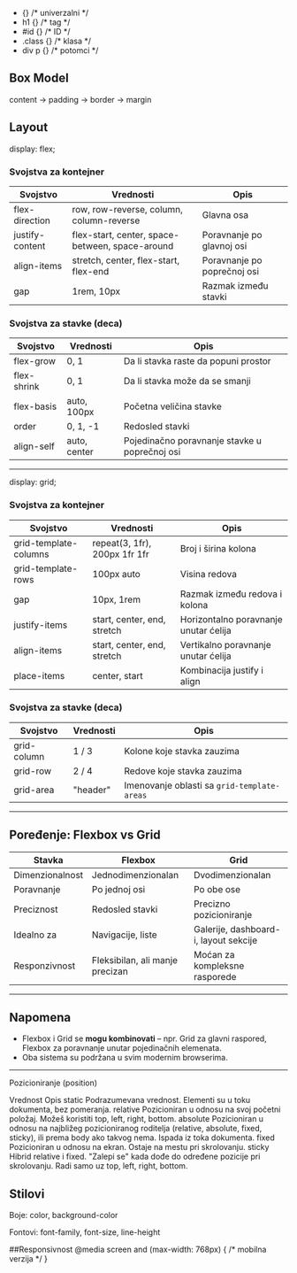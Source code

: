 * {}            /* univerzalni */
* h1 {}           /* tag */
* #id {}          /* ID */
* .class {}       /* klasa */
* div p {}        /* potomci */

## Box Model
content → padding → border → margin

## Layout
display: flex;

### Svojstva za kontejner

| Svojstvo          | Vrednosti                                       | Opis                            |
|-------------------|-------------------------------------------------|---------------------------------|
| flex-direction    | row, row-reverse, column, column-reverse        | Glavna osa                      |
| justify-content   | flex-start, center, space-between, space-around | Poravnanje po glavnoj osi       |
| align-items       | stretch, center, flex-start, flex-end           | Poravnanje po poprečnoj osi     |
| gap               | 1rem, 10px                                      | Razmak između stavki            |

### Svojstva za stavke (deca)

| Svojstvo        | Vrednosti       | Opis                                            |
|-----------------|-----------------|-------------------------------------------------|
| flex-grow       | 0, 1            | Da li stavka raste da popuni prostor            |
| flex-shrink     | 0, 1            | Da li stavka može da se smanji                  |
| flex-basis      | auto, 100px     | Početna veličina stavke                         |
| order           | 0, 1, -1        | Redosled stavki                                 |
| align-self      | auto, center    | Pojedinačno poravnanje stavke u poprečnoj osi   |

---

display: grid;

### Svojstva za kontejner

| Svojstvo               | Vrednosti                               | Opis                                          |
|------------------------|-----------------------------------------|-----------------------------------------------|
| grid-template-columns  | repeat(3, 1fr), 200px 1fr 1fr           | Broj i širina kolona                          |
| grid-template-rows     | 100px auto                              | Visina redova                                 |
| gap                    | 10px, 1rem                              | Razmak između redova i kolona                 |
| justify-items          | start, center, end, stretch             | Horizontalno poravnanje unutar ćelija         |
| align-items            | start, center, end, stretch             | Vertikalno poravnanje unutar ćelija           |
| place-items            | center, start                           | Kombinacija justify i align                   |

### Svojstva za stavke (deca)

| Svojstvo        | Vrednosti       | Opis                                            |
|-----------------|-----------------|-------------------------------------------------|
| grid-column     | 1 / 3           | Kolone koje stavka zauzima                      |
| grid-row        | 2 / 4           | Redove koje stavka zauzima                      |
| grid-area       | "header"        | Imenovanje oblasti sa `grid-template-areas`     |

---

## Poređenje: Flexbox vs Grid

| Stavka             | Flexbox               | Grid                                      |
|--------------------|-----------------------|-------------------------------------------|
| Dimenzionalnost    | Jednodimenzionalan     | Dvodimenzionalan                         |
| Poravnanje         | Po jednoj osi          | Po obe ose                                |
| Preciznost         | Redosled stavki        | Precizno pozicioniranje                   |
| Idealno za         | Navigacije, liste     | Galerije, dashboard-i, layout sekcije     |
| Responzivnost      | Fleksibilan, ali manje precizan | Moćan za kompleksne rasporede            |

---

## Napomena
- Flexbox i Grid se **mogu kombinovati** – npr. Grid za glavni raspored, Flexbox za poravnanje unutar pojedinačnih elemenata.
- Oba sistema su podržana u svim modernim browserima.

---

Pozicioniranje (position)

Vrednost	Opis
static	Podrazumevana vrednost. Elementi su u toku dokumenta, bez pomeranja.
relative	Pozicioniran u odnosu na svoj početni položaj. Možeš koristiti top, left, right, bottom.
absolute	Pozicioniran u odnosu na najbližeg pozicioniranog roditelja (relative, absolute, fixed, sticky), ili prema body ako takvog nema. Ispada iz toka dokumenta.
fixed	Pozicioniran u odnosu na ekran. Ostaje na mestu pri skrolovanju.
sticky	Hibrid relative i fixed. "Zalepi se" kada dođe do određene pozicije pri skrolovanju. Radi samo uz top, left, right, bottom.

## Stilovi
Boje: color, background-color

Fontovi: font-family, font-size, line-height

##Responsivnost
@media screen and (max-width: 768px) {
  /* mobilna verzija */
}
